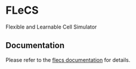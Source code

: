 # FLeCS

<!---
![flecs_logo](docs/flecs_logo.png "Logo")
-->

Flexible and Learnable Cell Simulator

## Documentation

Please refer to the [flecs documentation](https://bertinus.github.io/FLeCS/) for details.

